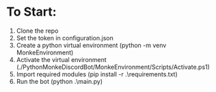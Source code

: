 # To Start:
1. Clone the repo
2. Set the token in configuration.json
3. Create a python virtual environment (python -m venv MonkeEnvironment)
4. Activate the virtual environment (./PythonMonkeDiscordBot/MonkeEnvironment/Scripts/Activate.ps1)
5. Import required modules (pip install -r .\requirements.txt)
6. Run the bot (python .\main.py)